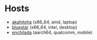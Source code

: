 # Hosts

- [akahitoha](./akahitoha/) (x86_64, amd, laptop)
- [bluestar](./bluestar/) (x86_64, intel, desktop)
- [enchilada](./enchilada/) (aarch64, qualcomm, mobile)
